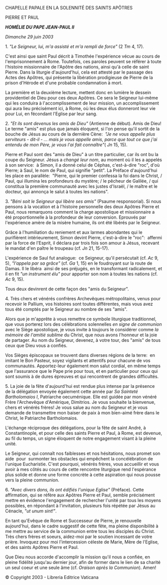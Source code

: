 CHAPELLE PAPALE EN LA SOLENNITÉ DES SAINTS APÔTRES

PIERRE ET PAUL

***HOMÉLIE DU PAPE JEAN-PAUL II***

*Dimanche* *29 juin 2003*

1. *"Le Seigneur, lui, m'a assisté et m'a rempli de force"* (2 *Tm* 4, 17).

C'est ainsi que saint Paul décrit à Timothée l'expérience vécue au cours de l'emprisonnement à Rome. Toutefois, ces paroles peuvent se référer à toute l'histoire missionnaire de l'Apôtre des nations, ainsi qu'à celle de saint Pierre. Dans la liturgie d'aujourd'hui, cela est attesté par le passage des Actes des Apôtres, qui présente la libération prodigieuse de Pierre de la prison d'Hérode et d'une probable condamnation à mort.

La première et la deuxième lecture, mettent donc en lumière le dessein providentiel de Dieu pour ces deux Apôtres. Ce sera le Seigneur lui-même qui les conduira à l'accomplissement de leur mission, un accomplissement qui aura lieu précisément ici, à Rome, où les deux élus donneront leur vie pour Lui, en fécondant l'Eglise par leur sang.

2. *"Et ils sont devenus les amis de Dieu"* (Antienne de début). Amis de Dieu! Le terme "amis" est plus que jamais éloquent, si l'on pense qu'il sortit de la bouche de Jésus au cours de la dernière Cène:  *"Je ne vous appelle plus serviteurs - dit-il - ... mais je vous appelle amis, parce que tout ce que j'ai entendu de mon Père, je vous l'ai fait connaître"*( *Jn* 15, 15).

Pierre et Paul sont des "amis de Dieu" à un titre particulier, car ils ont bu la coupe du Seigneur. Jésus a *changé leur nom*, au moment où il les a appelés à son service:  à Simon, il a donné celui de Céphas, c'est-à-dire "roc", d'où Pierre; à Saul, le nom de Paul, qui signifie "petit". La Préface d'aujourd'hui les place en parallèle:  "Pierre, qui le premier confessa la foi dans le Christ, / Paul, qui illumina les profondeurs du mystère; / le pêcheur de Galilée, / qui constitua la première communauté avec les justes d'Israël, / le maître et le docteur, qui annonça le salut à toutes les nations".

3. *"Béni soit le Seigneur qui libère ses amis"* (Psaume responsorial). Si nous pensons à la vocation et à l'histoire personnelle des deux Apôtres Pierre et Paul, nous remarquons comment la charge apostolique et missionnaire a été proportionnelle à la profondeur de leur conversion. Eprouvés par l'expérience amère de la misère humaine, ils ont été libérés par le Seigneur.

Grâce à l'humiliation du reniement et aux larmes abondantes qui le purifièrent intérieurement, Simon devint Pierre, c'est-à-dire le "roc":  affermi par la force de l'Esprit, il déclara par trois fois son amour à Jésus, recevant le mandat d'en paître le troupeau (cf. *Jn* 21, 15-17).

L'expérience de Saul fut analogue:  ce Seigneur, qu'il persécutait (cf. *Ac* 9, 5), *"l'appela par sa grâce"* (cf. *Ga* 1, 15) en le foudroyant sur la route de Damas. Il le libéra  ainsi de ses préjugés, en le transformant radicalement, et il en fit *"un instrument élu"* pour apporter son nom à toutes les nations (cf. *Ac* 9, 15).

Tous deux devinrent de cette façon des "amis du Seigneur".

4. Très chers et vénérés confrères Archevêques métropolitains, venus pour recevoir le Pallium, vos histoires sont toutes différentes, mais vous avez tous été comptés par le Seigneur au nombre de ses "amis".

Alors que je m'apprête à vous remettre ce symbole liturgique traditionnel, que vous porterez lors des célébrations solennelles *en signe de communion* avec le Siège apostolique, je vous invite à toujours le considérer comme *la mémoire de l'amitié sublime* du Christ, que nous avons l'honneur et la joie de partager. Au nom du Seigneur, devenez, à votre tour, des "amis" de tous ceux que Dieu vous a confiés.

Vos Sièges épiscopaux se trouvent dans diverses régions de la terre:  en imitant le Bon Pasteur, soyez vigilants et attentifs pour chacune de vos communautés. Apportez-leur également mon salut cordial, en même temps que l'assurance que le Pape prie pour tous, et en particulier pour ceux qui sont soumis à de dures épreuves et qui rencontrent de grandes difficultés.

5. La joie de la fête d'aujourd'hui est rendue plus intense par la présence de la délégation envoyée également cette année par *Sa Sainteté Bartholomaios I*, Patriarche oecuménique. Elle est guidée par mon vénéré Frère l'Archevêque d'Amérique, Dimitrios. Je vous souhaite la bienvenue, chers et vénérés frères! Je vous salue au nom du Seigneur et je vous demande de transmettre mon baiser de paix à mon bien-aimé frère dans le Christ, le Patriarche Bartholomaios.

L'échange réciproque des délégations, pour la fête de saint André, à Constantinople, et pour celle des saints Pierre et Paul, à Rome, est devenue, au fil du temps, un signe éloquent de notre engagement visant à la pleine unité.

Le Seigneur, qui connaît nos faiblesses et nos hésitations, nous promet son aide  pour  surmonter les obstacles qui empêchent la concélébration de l'unique Eucharistie. C'est pourquoi, vénérés frères, vous accueillir et vous avoir à mes côtés au cours de cette rencontre liturgique rend l'espérance plus solide et donne une forme concrète à cette aspiration qui nous pousse vers la pleine communion.

6. *"Avec divers dons, ils ont édifiés l'unique Eglise"* (Préface). Cette affirmation, qui se réfère aux Apôtres Pierre et Paul, semble précisément mettre en évidence l'engagement de rechercher l'unité par tous les moyens possibles, en répondant à l'invitation, plusieurs fois répétée par Jésus au Cénacle, *"ut unum sint!"*.

En tant qu'Evêque de Rome et Successeur de Pierre, je renouvelle aujourd'hui, dans le cadre suggestif de cette fête, ma pleine disponibilité à me mettre au service de la communion entre tous les disciples du Christ. Très chers frères et soeurs, aidez-moi par le soutien incessant de votre prière. Invoquez pour moi l'intercession céleste de Marie, Mère de l'Eglise, et des saints Apôtres Pierre et Paul.

Que Dieu nous accorde d'accomplir la mission qu'il nous a confiée, en pleine fidélité jusqu'au dernier jour, afin de former dans le lien de sa charité un seul coeur et une seule âme (cf. *Oraison après la Communion*). Amen!

© Copyright 2003 - Libreria Editrice Vaticana